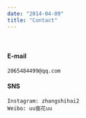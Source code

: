 ```yaml
---
date: "2014-04-09"
title: "Contact"
---
```

<br>

#### E-mail
    2065484499@qq.com
#### SNS
    Instagram: zhangshihai2
    Weibo: uu窗花uu